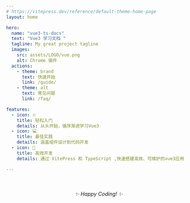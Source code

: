 ```yaml
---
# https://vitepress.dev/reference/default-theme-home-page
layout: home

hero:
  name: "vue3-ts-docs"
  text: "Vue3 学习文档 "
  tagline: My great project tagline
  images: 
    src: assets/LOGO/vue.png
    alt: Chrome 插件
  actions:
    - theme: brand
      text: 快速开始
      link: /guide/
    - theme: alt
      text: 常见问题
      link: /faq/

features:
  - icon: 🔥
    title: 轻松入门
    details: 从头开始，循序渐进学习Vue3
  - icon: 💻
    title: 最佳实践
    details: 涵盖组件设计到代码开发
  - icon: 🚀
    title: 高效开发
    details: 通过 VitePress 和 TypeScript ,快速搭建高效、可维护的vue3应用

---
```


<div style="text-align: center; margin-top:50px;">
  <em>✨ Happy Coding! ✨</em>
</div>